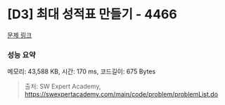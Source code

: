# [D3] 최대 성적표 만들기 - 4466 

[문제 링크](https://swexpertacademy.com/main/code/problem/problemDetail.do?contestProbId=AWOUfCJ6qVMDFAWg) 

### 성능 요약

메모리: 43,588 KB, 시간: 170 ms, 코드길이: 675 Bytes



> 출처: SW Expert Academy, https://swexpertacademy.com/main/code/problem/problemList.do
